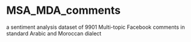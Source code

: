 # MSA_MDA_comments
 a  sentiment analysis dataset of 9901 Multi-topic Facebook comments in standard Arabic and Moroccan dialect
